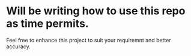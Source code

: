 # Will be writing how to use this repo as time permits.

Feel free to enhance this project to suit your requiremnt and better accuracy.
